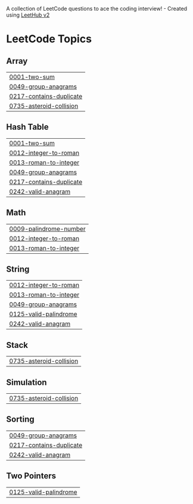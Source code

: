 A collection of LeetCode questions to ace the coding interview! - Created using [LeetHub v2](https://github.com/arunbhardwaj/LeetHub-2.0)
<!---LeetCode Topics Start-->
# LeetCode Topics
## Array
|  |
| ------- |
| [0001-two-sum](https://github.com/syedaaqib25/LeetCodePratice/tree/master/0001-two-sum) |
| [0049-group-anagrams](https://github.com/syedaaqib25/LeetCodePratice/tree/master/0049-group-anagrams) |
| [0217-contains-duplicate](https://github.com/syedaaqib25/LeetCodePratice/tree/master/0217-contains-duplicate) |
| [0735-asteroid-collision](https://github.com/syedaaqib25/LeetCodePratice/tree/master/0735-asteroid-collision) |
## Hash Table
|  |
| ------- |
| [0001-two-sum](https://github.com/syedaaqib25/LeetCodePratice/tree/master/0001-two-sum) |
| [0012-integer-to-roman](https://github.com/syedaaqib25/LeetCodePratice/tree/master/0012-integer-to-roman) |
| [0013-roman-to-integer](https://github.com/syedaaqib25/LeetCodePratice/tree/master/0013-roman-to-integer) |
| [0049-group-anagrams](https://github.com/syedaaqib25/LeetCodePratice/tree/master/0049-group-anagrams) |
| [0217-contains-duplicate](https://github.com/syedaaqib25/LeetCodePratice/tree/master/0217-contains-duplicate) |
| [0242-valid-anagram](https://github.com/syedaaqib25/LeetCodePratice/tree/master/0242-valid-anagram) |
## Math
|  |
| ------- |
| [0009-palindrome-number](https://github.com/syedaaqib25/LeetCodePratice/tree/master/0009-palindrome-number) |
| [0012-integer-to-roman](https://github.com/syedaaqib25/LeetCodePratice/tree/master/0012-integer-to-roman) |
| [0013-roman-to-integer](https://github.com/syedaaqib25/LeetCodePratice/tree/master/0013-roman-to-integer) |
## String
|  |
| ------- |
| [0012-integer-to-roman](https://github.com/syedaaqib25/LeetCodePratice/tree/master/0012-integer-to-roman) |
| [0013-roman-to-integer](https://github.com/syedaaqib25/LeetCodePratice/tree/master/0013-roman-to-integer) |
| [0049-group-anagrams](https://github.com/syedaaqib25/LeetCodePratice/tree/master/0049-group-anagrams) |
| [0125-valid-palindrome](https://github.com/syedaaqib25/LeetCodePratice/tree/master/0125-valid-palindrome) |
| [0242-valid-anagram](https://github.com/syedaaqib25/LeetCodePratice/tree/master/0242-valid-anagram) |
## Stack
|  |
| ------- |
| [0735-asteroid-collision](https://github.com/syedaaqib25/LeetCodePratice/tree/master/0735-asteroid-collision) |
## Simulation
|  |
| ------- |
| [0735-asteroid-collision](https://github.com/syedaaqib25/LeetCodePratice/tree/master/0735-asteroid-collision) |
## Sorting
|  |
| ------- |
| [0049-group-anagrams](https://github.com/syedaaqib25/LeetCodePratice/tree/master/0049-group-anagrams) |
| [0217-contains-duplicate](https://github.com/syedaaqib25/LeetCodePratice/tree/master/0217-contains-duplicate) |
| [0242-valid-anagram](https://github.com/syedaaqib25/LeetCodePratice/tree/master/0242-valid-anagram) |
## Two Pointers
|  |
| ------- |
| [0125-valid-palindrome](https://github.com/syedaaqib25/LeetCodePratice/tree/master/0125-valid-palindrome) |
<!---LeetCode Topics End-->